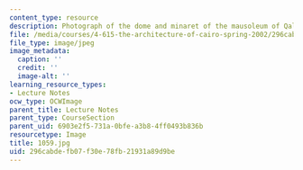 ```yaml
---
content_type: resource
description: Photograph of the dome and minaret of the mausoleum of Qalawun.
file: /media/courses/4-615-the-architecture-of-cairo-spring-2002/296cabdefb07f30e78fb21931a89d9be_1059.jpg
file_type: image/jpeg
image_metadata:
  caption: ''
  credit: ''
  image-alt: ''
learning_resource_types:
- Lecture Notes
ocw_type: OCWImage
parent_title: Lecture Notes
parent_type: CourseSection
parent_uid: 6903e2f5-731a-0bfe-a3b8-4ff0493b836b
resourcetype: Image
title: 1059.jpg
uid: 296cabde-fb07-f30e-78fb-21931a89d9be
---
```

